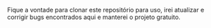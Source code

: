 Fique a vontade para clonar este repositório para uso, irei atualizar e corrigir bugs encontrados aqui e manterei o projeto gratuito.
